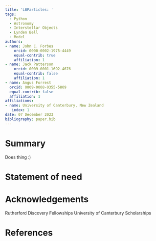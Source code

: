 ```yaml
---
title: 'LBParticles: '
tags:
  - Python
  - Astronomy
  - Interstellar Objects
  - Lynden Bell
  - Model
authors:
- name: John C. Forbes
    orcid: 0000-0002-1975-4449
    equal-contrib: true
    affiliation: 1
- name: Jack Patterson
    orcid: 0009-0001-1692-4676
    equal-contrib: false
    affiliation: 1
- name: Angus Forrest
  orcid: 0009-0008-0355-5809
  equal-contrib: false
  affiliation: 1
affiliations:
- name: University of Canterbury, New Zealand
   index: 1
date: 07 December 2023
bibliography: paper.bib
---
```


# Summary

Does thing :)

# Statement of need



# Acknowledgements

Rutherford Discovery Fellowships
University of Canterbury Scholarships

# References